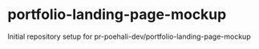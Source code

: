 # portfolio-landing-page-mockup

Initial repository setup for pr-poehali-dev/portfolio-landing-page-mockup